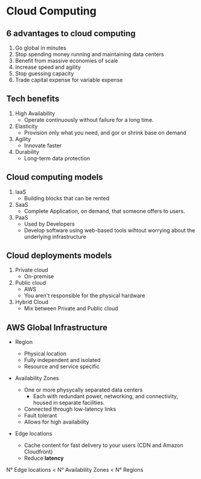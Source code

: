 # Cloud Computing

## 6 advantages to cloud computing

1. Go global in minutes
2. Stop spending money running and maintaining data centers
3. Benefit from massive economies of scale
4. Increase speed and agility
5. Stop guessing capacity
6. Trade capital expense for variable expense

## Tech benefits

1. High Availability
    * Operate continuously without failure for a long time.
2. Elasticity
    * Provision only what you need, and gor or shrink base on demand
3. Agility
    * Innovate faster
4. Durability
    * Long-term data protection

## Cloud computing models

1. IaaS
    * Building blocks that can be rented
2. SaaS
    * Complete Application, on demand, that someone offers to users.
3. PaaS
    * Used by Developers
    * Develop software using web-based tools wihtout worrying about the underlying infrastructure

## Cloud deployments models

1. Private cloud
    * On-premise
2. Public cloud
    * AWS
    * You aren't responsible for the physical hardware
3. Hybrid Cloud
    * Mix between Private and Public cloud

## AWS Global Infrastructure

* Region
    * Physical location
    * Fully independent and isolated
    * Resource and service specific

* Availability Zones
    * One or more physycally separated data centers
        * Each with redundant power, networking, and connectivity, housed in separate facilities.
    * Connected through low-latency links
    * Fault tolerant
    * Allows for high availability

* Edge locations
    * Cache content for fast delivery to your users (CDN and Amazon Cloudfront)
    * Reduce **latency**

N° Edge locations < N° Availability Zones < N° Regions


